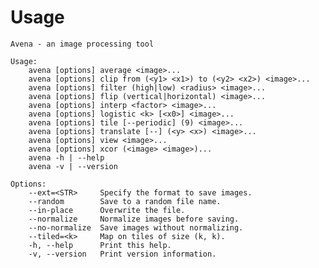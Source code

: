 Usage
=====

    Avena - an image processing tool

    Usage:
        avena [options] average <image>...
        avena [options] clip from (<y1> <x1>) to (<y2> <x2>) <image>...
        avena [options] filter (high|low) <radius> <image>...
        avena [options] flip (vertical|horizontal) <image>...
        avena [options] interp <factor> <image>...
        avena [options] logistic <k> [<x0>] <image>...
        avena [options] tile [--periodic] (9) <image>...
        avena [options] translate [--] (<y> <x>) <image>...
        avena [options] view <image>...
        avena [options] xcor (<image> <image>)...
        avena -h | --help
        avena -v | --version

    Options:
        --ext=<STR>     Specify the format to save images.
        --random        Save to a random file name.
        --in-place      Overwrite the file.
        --normalize     Normalize images before saving.
        --no-normalize  Save images without normalizing.
        --tiled=<k>     Map on tiles of size (k, k).
        -h, --help      Print this help.
        -v, --version   Print version information.
